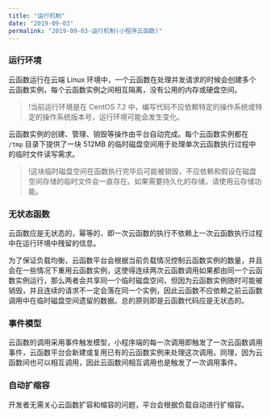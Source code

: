 ```yaml
---
title: "运行机制"
date: "2019-09-03"
permalink: "2019-09-03-运行机制(小程序云函数)"
---
```


### 运行环境

云函数运行在云端 Linux 环境中，一个云函数在处理并发请求的时候会创建多个云函数实例，每个云函数实例之间相互隔离，没有公用的内存或硬盘空间。

> !当前运行环境是在 CentOS 7.2 中，编写代码不应依赖特定的操作系统或特定的操作系统版本号，运行环境可能会发生变化。

云函数实例的创建、管理、销毁等操作由平台自动完成。每个云函数实例都在 `/tmp` 目录下提供了一块 512MB 的临时磁盘空间用于处理单次云函数执行过程中的临时文件读写需求。

> !这块临时磁盘空间在函数执行完毕后可能被销毁，不应依赖和假设在磁盘空间存储的临时文件会一直存在。如果需要持久化的存储，请使用云存储功能。

### 无状态函数

云函数应是无状态的，幂等的，即一次云函数的执行不依赖上一次云函数执行过程中在运行环境中残留的信息。

为了保证负载均衡，云函数平台会根据当前负载情况控制云函数实例的数量，并且会在一些情况下重用云函数实例，这使得连续两次云函数调用如果都由同一个云函数实例运行，那么两者会共享同一个临时磁盘空间，但因为云函数实例随时可能被销毁，并且连续的请求不一定会落在同一个实例，因此云函数不应依赖之前云函数调用中在临时磁盘空间遗留的数据。总的原则即是云函数代码应是无状态的。

### 事件模型

云函数的调用采用事件触发模型，小程序端的每一次调用即触发了一次云函数调用事件，云函数平台会新建或复用已有的云函数实例来处理这次调用。同理，因为云函数间也可以相互调用，因此云函数间相互调用也是触发了一次调用事件。

### 自动扩缩容

开发者无需关心云函数扩容和缩容的问题，平台会根据负载自动进行扩缩容。
